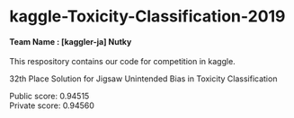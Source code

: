 # kaggle-Toxicity-Classification-2019  
#### Team Name : [kaggler-ja] Nutky  

This respository contains our code for competition in kaggle.  

32th Place Solution for Jigsaw Unintended Bias in Toxicity Classification  

Public score: 0.94515  
Private score: 0.94560  
